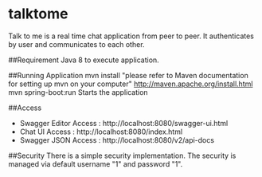 # talktome
Talk to me is a real time chat application from peer to peer. It authenticates by user and communicates to each other.

##Requirement
Java 8 to execute application.

##Running Application
mvn install "please refer to Maven documentation for setting up mvn on your computer" http://maven.apache.org/install.html<br/>
mvn spring-boot:run Starts the application

##Access
* Swagger Editor Access : http://localhost:8080/swagger-ui.html <br/>
* Chat UI Access : http://localhost:8080/index.html <br/>
* Swagger JSON Access : http://localhost:8080/v2/api-docs <br/>

##Security
There is a simple security implementation. The security is managed via default username "1" and password "1".